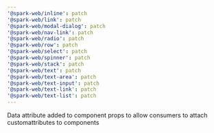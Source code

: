 ```yaml
---
'@spark-web/inline': patch
'@spark-web/link': patch
'@spark-web/modal-dialog': patch
'@spark-web/nav-link': patch
'@spark-web/radio': patch
'@spark-web/row': patch
'@spark-web/select': patch
'@spark-web/spinner': patch
'@spark-web/stack': patch
'@spark-web/text': patch
'@spark-web/text-area': patch
'@spark-web/text-input': patch
'@spark-web/text-link': patch
'@spark-web/text-list': patch
---
```


Data attribute added to component props to allow consumers to attach
customattributes to components
